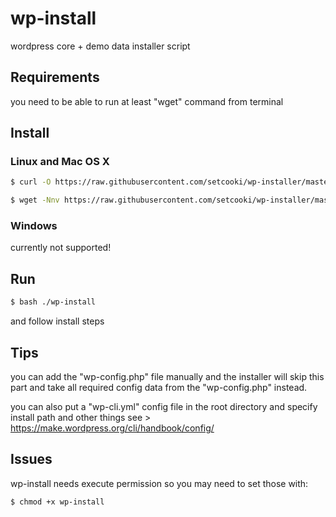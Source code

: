 # wp-install

wordpress core + demo data installer script

## Requirements

you need to be able to run at least "wget" command from terminal

## Install

### Linux and Mac OS X

``` sh
$ curl -O https://raw.githubusercontent.com/setcooki/wp-installer/master/wp-install; bash ./wp-install
```

``` sh
$ wget -Nnv https://raw.githubusercontent.com/setcooki/wp-installer/master/wp-install; bash ./wp-install
```

### Windows

currently not supported!

## Run

``` sh
$ bash ./wp-install
```

and follow install steps

## Tips

you can add the "wp-config.php" file manually and the installer will skip this part and take all required
config data from the "wp-config.php" instead.

you can also put a "wp-cli.yml" config file in the root directory and specify install path and other things
see > https://make.wordpress.org/cli/handbook/config/

## Issues

wp-install needs execute permission so you may need to set those with:

``` sh
$ chmod +x wp-install
```